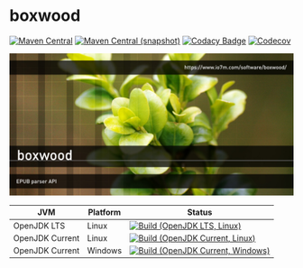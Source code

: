 boxwood
===

[![Maven Central](https://img.shields.io/maven-central/v/com.io7m.boxwood/com.io7m.boxwood.svg?style=flat-square)](http://search.maven.org/#search%7Cga%7C1%7Cg%3A%22com.io7m.boxwood%22)
[![Maven Central (snapshot)](https://img.shields.io/nexus/s/https/oss.sonatype.org/com.io7m.boxwood/com.io7m.boxwood.svg?style=flat-square)](https://oss.sonatype.org/content/repositories/snapshots/com/io7m/boxwood/)
[![Codacy Badge](https://img.shields.io/codacy/grade/6589f45ce9894044b13940a85aaf555c.svg?style=flat-square)](https://www.codacy.com/app/github_79/boxwood?utm_source=github.com&amp;utm_medium=referral&amp;utm_content=io7m/boxwood&amp;utm_campaign=Badge_Grade)
[![Codecov](https://img.shields.io/codecov/c/github/io7m/boxwood.svg?style=flat-square)](https://codecov.io/gh/io7m/boxwood)

![boxwood](./src/site/resources/boxwood.jpg?raw=true)

| JVM             | Platform | Status |
|-----------------|----------|--------|
| OpenJDK LTS     | Linux    | [![Build (OpenJDK LTS, Linux)](https://img.shields.io/github/workflow/status/io7m/boxwood/main-openjdk_lts-linux)](https://github.com/io7m/boxwood/actions?query=workflow%3Amain-openjdk_lts-linux) |
| OpenJDK Current | Linux    | [![Build (OpenJDK Current, Linux)](https://img.shields.io/github/workflow/status/io7m/boxwood/main-openjdk_current-linux)](https://github.com/io7m/boxwood/actions?query=workflow%3Amain-openjdk_current-linux)
| OpenJDK Current | Windows  | [![Build (OpenJDK Current, Windows)](https://img.shields.io/github/workflow/status/io7m/boxwood/main-openjdk_current-windows)](https://github.com/io7m/boxwood/actions?query=workflow%3Amain-openjdk_current-windows)

